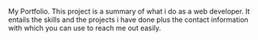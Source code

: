 My Portfolio.
This project is a summary of what i do as a web developer. It entails the skills and the projects i have done plus the contact information with which you can use to reach me out easily.
